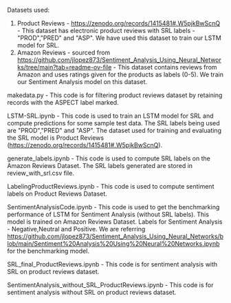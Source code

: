 Datasets used:
1. Product Reviews - https://zenodo.org/records/1415481#.W5pjkBwScnQ - This dataset has electronic product reviews with SRL labels - "PROD","PRED" and "ASP". We have used this dataset to train our LSTM model for SRL.
2. Amazon Reviews - sourced from https://github.com/jlopez873/Sentiment_Analysis_Using_Neural_Networks/tree/main?tab=readme-ov-file - This dataset contains reviews from Amazon
   and uses ratings given for the products as labels (0-5). We train our Sentiment Analysis model on this dataset. 

makedata.py - This code is for filtering product reviews dataset by retaining records with the ASPECT label marked. 

LSTM-SRL.ipynb - This code is used to train an LSTM model for SRL and compute predictions for some sample test data. The SRL labels being used are "PROD","PRED" and "ASP". 
The dataset used for training and evaluating the SRL model is Product Reviews (https://zenodo.org/records/1415481#.W5pjkBwScnQ).

generate_labels.ipynb - This code is used to compute SRL labels on the Amazon Reviews Dataset. The SRL labels generated are stored in review_with_srl.csv file.

LabelingProductReviews.ipynb - This code is used to compute sentiment labels on Product Reviews Dataset. 

SentimentAnalysisCode.ipynb - This code is used to get the benchmarking performance of LSTM for Sentiment Analysis (without SRL labels). This model is trained on Amazon Reviews Dataset.
Labels for Sentiment Analysis - Negative,Neutral and Positive. We are referring 
https://github.com/jlopez873/Sentiment_Analysis_Using_Neural_Networks/blob/main/Sentiment%20Analysis%20Using%20Neural%20Networks.ipynb for the benchmarking model. 

SRL_final_ProductReviews.ipynb - This code is for sentiment analysis with SRL on product reviews dataset.

SentimentAnalysis_without_SRL_ProductReviews.ipynb - This code is for sentiment analysis without SRL on product reviews dataset.



